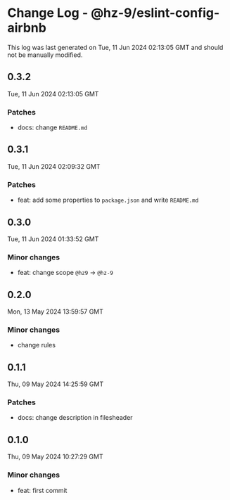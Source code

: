 # Change Log - @hz-9/eslint-config-airbnb

This log was last generated on Tue, 11 Jun 2024 02:13:05 GMT and should not be manually modified.

## 0.3.2
Tue, 11 Jun 2024 02:13:05 GMT

### Patches

- docs: change `README.md`

## 0.3.1
Tue, 11 Jun 2024 02:09:32 GMT

### Patches

- feat: add some properties to `package.json` and write `README.md`

## 0.3.0
Tue, 11 Jun 2024 01:33:52 GMT

### Minor changes

- feat: change scope `@hz9` -> `@hz-9`

## 0.2.0
Mon, 13 May 2024 13:59:57 GMT

### Minor changes

- change rules

## 0.1.1
Thu, 09 May 2024 14:25:59 GMT

### Patches

- docs: change description in filesheader

## 0.1.0
Thu, 09 May 2024 10:27:29 GMT

### Minor changes

- feat: first commit

